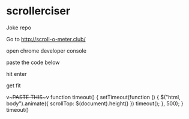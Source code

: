 # scrollerciser

Joke repo

Go to http://scroll-o-meter.club/

open chrome developer console

paste the code below

hit enter

get fit

v~~~PASTE THIS~~~v
function timeout() {
    setTimeout(function () {
        $("html, body").animate({ scrollTop: $(document).height() })
        timeout();
    }, 500);
}
timeout()
